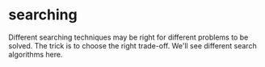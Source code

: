 # searching

Different searching techniques may be right for different problems to be solved. The trick is to choose the right trade-off. 
We'll see different search algorithms here.
